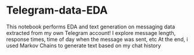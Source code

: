 # Telegram-data-EDA
This notebook performs EDA and text generation on messaging data extracted from my own Telegram account!
I explore message length, response times, time of day when the message was sent, etc
At the end, i used Markov Chains to generate text based on my chat history
